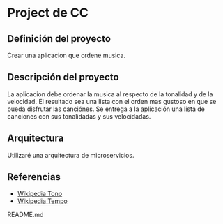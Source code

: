 # Project de CC

## Definición del proyecto

Crear una aplicacion que ordene musica.

## Descripción del proyecto

La aplicacion debe ordenar la musica al respecto de la tonalidad y de la velocidad. El resultado sea una lista con el orden mas gustoso en que se pueda disfrutar las canciónes. Se entrega a la aplicación una lista de canciones con sus tonalidadas y sus velocidadas. 

## Arquitectura

Utilizaré una arquitectura de microservicios.

## Referencias

- [Wikipedia Tono](https://es.wikipedia.org/wiki/Tono_(ac%C3%BAstica))
- [Wikipedia Tempo](https://en.wikipedia.org/wiki/Tempo#Beats_per_minte)

README.md
